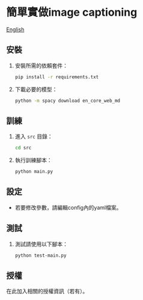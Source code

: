 # 簡單實做image captioning
[English](README.md)

## 安裝

1. 安裝所需的依賴套件：
    ```bash
    pip install -r requirements.txt
    ```

2. 下載必要的模型：
    ```bash
    python -m spacy download en_core_web_md
    ```

## 訓練

1. 進入 `src` 目錄：
    ```bash
    cd src
    ```

2. 執行訓練腳本：
    ```bash
    python main.py
    ```

## 設定

- 若要修改參數，請編輯config內的yaml檔案。

## 測試

1. 測試請使用以下腳本：
    ```bash
    python test-main.py
    ```

## 授權

在此加入相關的授權資訊（若有）。
